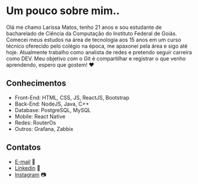 # Um pouco sobre mim.. 
Olá me chamo Larissa Matos, tenho 21 anos e sou estudante de bacharelado de Ciência da Computação do Instituto Federal de Goiás.
Comecei meus estudos na área de tecnologia aos 15 anos em um curso técnico oferecido pelo colégio na época, me apaxonei
pela área e sigo até hoje.
Atualmente trabalho como analista de redes e pretendo seguir carreira como DEV.
Meu objetivo com o Git é compartilhar e registrar o que venho aprendendo, espero que gostem! ❤️

## Conhecimentos
 - Front-End: HTML, CSS, JS, ReactJS, Bootstrap
 - Back-End: NodeJS, Java, C++
 - Database: PostgreSQL, MySQL
 - Mobile: React Native
 - Redes: RouterOs
 - Outros: Grafana, Zabbix
## Contatos
 - [E-mail](matoslarissa31@gmail.com) 💌
 - [Linkedin](https://linkedin.com/in/larissa-matos-b069091a1) 🔗
 - [Instagram](https://www.instagram.com/lari_rodrigues312/) 📷





